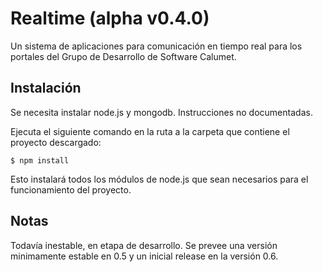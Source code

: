 Realtime (alpha v0.4.0)
=======================

Un sistema de aplicaciones para comunicación en tiempo real para los portales del Grupo de Desarrollo de Software Calumet.

Instalación
-----------

Se necesita instalar node.js y mongodb. Instrucciones no documentadas.

Ejecuta el siguiente comando en la ruta a la carpeta que contiene el proyecto descargado:

``$ npm install``

Esto instalará todos los módulos de node.js que sean necesarios para el funcionamiento del proyecto.

Notas
-----

Todavía inestable, en etapa de desarrollo. Se prevee una versión minimamente estable en 0.5 y un inicial release en la versión 0.6.
